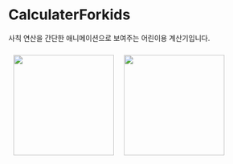 # CalculaterForkids
사칙 연산을 간단한 애니메이션으로 보여주는 어린이용 계산기입니다.

<div style="display:flex">
  <img src="https://user-images.githubusercontent.com/72330884/156919957-8774498c-f898-407f-9d40-24d25883f565.jpg" width="200" style="margin:10px">
  <img src="https://user-images.githubusercontent.com/72330884/156919967-185ba9a1-16fc-484e-a204-8246bf889e6b.jpg" width="200" style="margin:10px">
</div>
